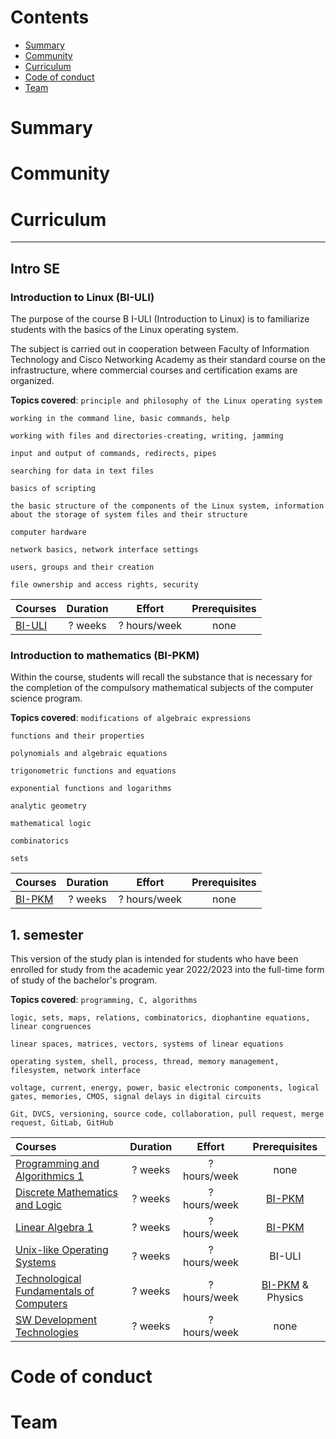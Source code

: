 # Contents

- [Summary](#summary)
- [Community](#community)
- [Curriculum](#curriculum)
- [Code of conduct](#code-of-conduct)
- [Team](#team)

# Summary

# Community

# Curriculum

---

## Intro SE

### Introduction to Linux (BI-ULI)

The purpose of the course B I-ULI (Introduction to Linux) is to familiarize students with the basics of the Linux operating system.

The subject is carried out in cooperation between Faculty of Information Technology and Cisco Networking Academy as their standard course on the infrastructure, where commercial courses and certification exams are organized.

**Topics covered**:
`principle and philosophy of the Linux operating system`

`working in the command line, basic commands, help`

`working with files and directories-creating, writing, jamming`

`input and output of commands, redirects, pipes`

`searching for data in text files`

`basics of scripting`

`the basic structure of the components of the Linux system, information about the storage of system files and their structure`

`computer hardware`

`network basics, network interface settings`

`users, groups and their creation`

`file ownership and access rights, security`

Courses | Duration | Effort | Prerequisites |
:-- | :--: | :--: | :--: |
[BI-ULI]() | ? weeks | ? hours/week | none |

### Introduction to mathematics (BI-PKM)

Within the course, students will recall the substance that is necessary for the completion of the compulsory mathematical subjects of the computer science program.

**Topics covered**:
`modifications of algebraic expressions`

`functions and their properties`

`polynomials and algebraic equations`

`trigonometric functions and equations`

`exponential functions and logarithms`

`analytic geometry`

`mathematical logic`

`combinatorics`

`sets`

Courses | Duration | Effort | Prerequisites |
:-- | :--: | :--: | :--: |
[BI-PKM](https://github.com/mikezigberman/fit-software-engineering/files/9424569/bi-pkm-textbook.pdf)| ? weeks | ? hours/week | none |

## 1. semester

This version of the study plan is intended for students who have been enrolled for study from the academic year 2022/2023 into the full-time form of study of the bachelor's program.

**Topics covered**:
`programming, C, algorithms`

`logic, sets, maps, relations, combinatorics, diophantine equations, linear congruences`

`linear spaces, matrices, vectors, systems of linear equations`

`operating system, shell, process, thread, memory management, filesystem, network interface`

`voltage, current, energy, power, basic electronic components, logical gates, memories, CMOS, signal delays in digital circuits`

`Git, DVCS, versioning, source code, collaboration, pull request, merge request, GitLab, GitHub`

Courses | Duration | Effort | Prerequisites |
:-- | :--: | :--: | :--: | 
[Programming and Algorithmics 1]() | ? weeks | ? hours/week | none |
[Discrete Mathematics and Logic]() | ? weeks | ? hours/week | [BI-PKM](https://github.com/mikezigberman/fit-software-engineering/files/9424569/bi-pkm-textbook.pdf)|
[Linear Algebra 1]() | ? weeks | ? hours/week | [BI-PKM](https://github.com/mikezigberman/fit-software-engineering/files/9424569/bi-pkm-textbook.pdf) |
[Unix-like Operating Systems]() | ? weeks | ? hours/week | BI-ULI |
[Technological Fundamentals of Computers]() | ? weeks | ? hours/week | [BI-PKM](https://github.com/mikezigberman/fit-software-engineering/files/9424569/bi-pkm-textbook.pdf) & Physics |
[SW Development Technologies]() | ? weeks | ? hours/week | none |

# Code of conduct

# Team

